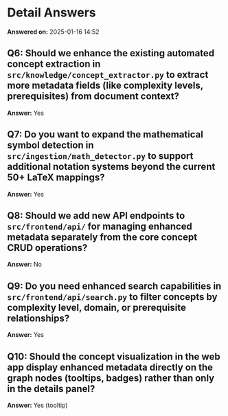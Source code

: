 # Detail Answers

**Answered on:** 2025-01-16 14:52

## Q6: Should we enhance the existing automated concept extraction in `src/knowledge/concept_extractor.py` to extract more metadata fields (like complexity levels, prerequisites) from document context?
**Answer:** Yes

## Q7: Do you want to expand the mathematical symbol detection in `src/ingestion/math_detector.py` to support additional notation systems beyond the current 50+ LaTeX mappings?
**Answer:** Yes

## Q8: Should we add new API endpoints to `src/frontend/api/` for managing enhanced metadata separately from the core concept CRUD operations?
**Answer:** No

## Q9: Do you need enhanced search capabilities in `src/frontend/api/search.py` to filter concepts by complexity level, domain, or prerequisite relationships?
**Answer:** Yes

## Q10: Should the concept visualization in the web app display enhanced metadata directly on the graph nodes (tooltips, badges) rather than only in the details panel?
**Answer:** Yes (tooltip)